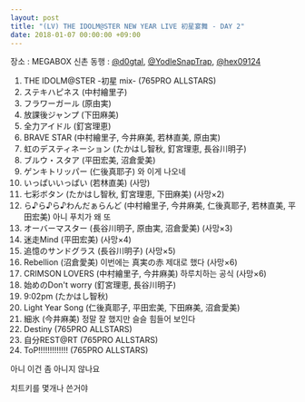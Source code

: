 ```yaml
---
layout: post
title: "(LV) THE IDOLM@STER NEW YEAR LIVE 初星宴舞 - DAY 2"
date: 2018-01-07 00:00:00 +09:00
---
```


장소 : MEGABOX 신촌
동행 : [@d0gtal](https://twitter.com/d0gtal), [@YodleSnapTrap](https://twitter.com/YodleSnapTrap), [@hex09124](https://twitter.com/hex09124)

1.  THE IDOLM@STER -初星 mix- (765PRO ALLSTARS)
2.  ステキハピネス (中村繪里子)
3.  フラワーガール (原由実)
4.  放課後ジャンプ (下田麻美)
5.  全力アイドル (釘宮理恵)
6.  BRAVE STAR (中村繪里子, 今井麻美, 若林直美, 原由実)
7.  虹のデスティネーション (たかはし智秋, 釘宮理恵, 長谷川明子)
8.  ブルウ・スタア (平田宏美, 沼倉愛美)
9.  ゲンキトリッパー (仁後真耶子)
    와 이게 나오네
10. いっぱいいっぱい (若林直美)
    (사망)
11. 七彩ボタン (たかはし智秋, 釘宮理恵, 下田麻美)
    (사망×2)
12. ら♪ら♪ら♪わんだぁらんど (中村繪里子, 今井麻美, 仁後真耶子, 若林直美, 平田宏美)
    아니 푸치가 왜 또
13. オーバーマスター (長谷川明子, 原由実, 沼倉愛美)
    (사망×3)
14. 迷走Mind (平田宏美)
    (사망×4)
15. 追憶のサンドグラス (長谷川明子)
    (사망×5)
16. Rebellion (沼倉愛美)
    이번에는 真実の赤 제대로 했다 (사망×6)
17. CRIMSON LOVERS (中村繪里子, 今井麻美)
    하루치하는 공식 (사망×6)
18. 始めのDon't worry (釘宮理恵, 長谷川明子)
19. 9:02pm (たかはし智秋)
20. Light Year Song (仁後真耶子, 平田宏美, 下田麻美, 沼倉愛美)
21. 細氷 (今井麻美)
    정말 잘 했지만 슬슬 힘들어 보인다
22. Destiny (765PRO ALLSTARS)
23. 自分REST@RT (765PRO ALLSTARS)
24. ToP!!!!!!!!!!!!! (765PRO ALLSTARS)

아니 이건 좀 아니지 않나요

치트키를 몇개나 쓴거야
